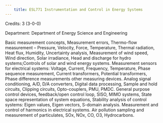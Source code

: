 ```yaml
---
    title: ESL771 Instrumentation and Control in Energy Systems
---
```

Credits: 3 (3-0-0)

Department: Department of Energy Science and Engineering

Basic measurement concepts, Measurement errors, Thermo-flow measurement – Pressure, Velocity, Force, Temperature, Thermal radiation, Heat flux, Humidity, Uncertainty analysis, Measurement of wind speed, Wind direction, Solar irradiance, Head and discharge for hydro systems;Controls of solar and wind energy systems. Measurement sensors for electrical systems: Voltage, Current, Frequency, Temperature, Phase sequence measurement, Current transformers, Potential transformers, Phase difference measurements other measuring devices. Analog signal conditioning, A/D, D/A converters, Digital data processing, Sample and hold circuits, Clipping circuits, Opto-couplers, PMU, PMDC. General purpose control devices, feedback/open control loop, SISO, MIMO systems, State space representation of system equations, Stability analysis of control systems: Eigen values, Eigen vectors, S-domain analysis. Measurement and control of harmonics in electrical systems. Air pollution sampling and measurement of particulates, SOx, NOx, CO, O3, Hydrocarbons.